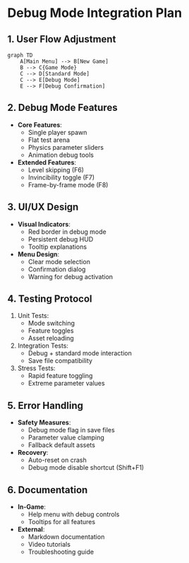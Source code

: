 # Debug Mode Integration Plan

## 1. User Flow Adjustment
```mermaid
graph TD
    A[Main Menu] --> B[New Game]
    B --> C{Game Mode}
    C --> D[Standard Mode]
    C --> E[Debug Mode]
    E --> F[Debug Confirmation]
```

## 2. Debug Mode Features
- **Core Features**:
  - Single player spawn
  - Flat test arena
  - Physics parameter sliders
  - Animation debug tools
- **Extended Features**:
  - Level skipping (F6)
  - Invincibility toggle (F7)
  - Frame-by-frame mode (F8)

## 3. UI/UX Design
- **Visual Indicators**:
  - Red border in debug mode
  - Persistent debug HUD
  - Tooltip explanations
- **Menu Design**:
  - Clear mode selection
  - Confirmation dialog
  - Warning for debug activation

## 4. Testing Protocol
1. Unit Tests:
   - Mode switching
   - Feature toggles
   - Asset reloading
2. Integration Tests:
   - Debug + standard mode interaction
   - Save file compatibility
3. Stress Tests:
   - Rapid feature toggling
   - Extreme parameter values

## 5. Error Handling
- **Safety Measures**:
  - Debug mode flag in save files
  - Parameter value clamping
  - Fallback default assets
- **Recovery**:
  - Auto-reset on crash
  - Debug mode disable shortcut (Shift+F1)

## 6. Documentation
- **In-Game**:
  - Help menu with debug controls
  - Tooltips for all features
- **External**:
  - Markdown documentation
  - Video tutorials
  - Troubleshooting guide
